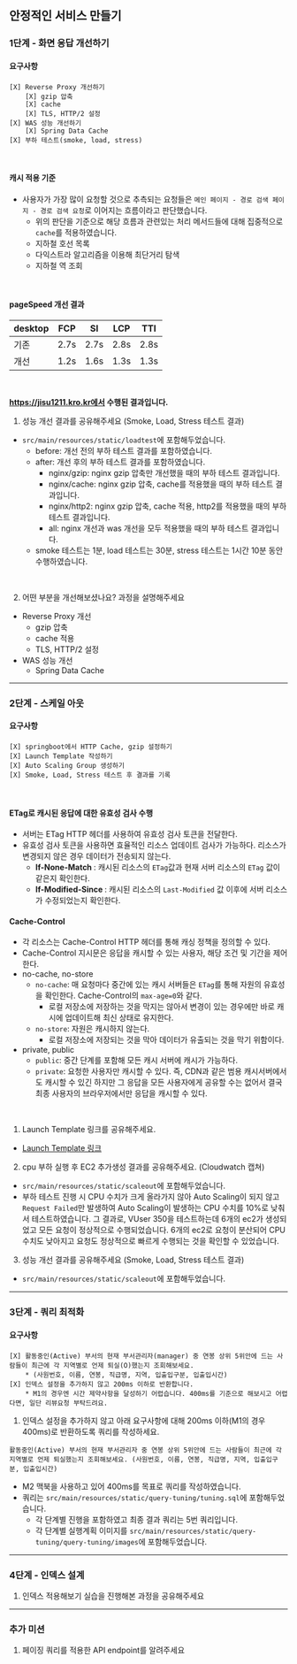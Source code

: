 ## 안정적인 서비스 만들기
### 1단계 - 화면 응답 개선하기
#### 요구사항
```
[X] Reverse Proxy 개선하기
    [X] gzip 압축
    [X] cache
    [X] TLS, HTTP/2 설정
[X] WAS 성능 개선하기
    [X] Spring Data Cache
[X] 부하 테스트(smoke, load, stress)
```

<br />

#### 캐시 적용 기준
* 사용자가 가장 많이 요청할 것으로 추측되는 요청들은 `메인 페이지 - 경로 검색 페이지 - 경로 검색 요청`로 이어지는 흐름이라고 판단했습니다.
  * 위의 판단을 기준으로 해당 흐름과 관련있는 처리 메서드들에 대해 집중적으로 `cache`를 적용하였습니다.
  * 지하철 호선 목록
  * 다익스트라 알고리즘을 이용해 최단거리 탐색
  * 지하철 역 조회

<br />

#### pageSpeed 개선 결과
| desktop | FCP  | SI   | LCP  | TTI  |
|--------|------|------|------|------|
| 기존     | 2.7s | 2.7s | 2.8s | 2.8s |
| 개선     | 1.2s | 1.6s | 1.3s | 1.3s |

<br />

<b> https://jisu1211.kro.kr에서 수행된 결과입니다. </b>

1. 성능 개선 결과를 공유해주세요 (Smoke, Load, Stress 테스트 결과)
* `src/main/resources/static/loadtest`에 포함해두었습니다.
  * before: 개선 전의 부하 테스트 결과를 포함하였습니다.
  * after: 개선 후의 부하 테스트 결과를 포함하였습니다.
    * nginx/gzip: nginx gzip 압축만 개선했을 때의 부하 테스트 결과입니다.
    * nginx/cache: nginx gzip 압축, cache를 적용했을 때의 부하 테스트 결과입니다.
    * nginx/http2: nginx gzip 압축, cache 적용, http2를 적용했을 때의 부하 테스트 결과입니다.
    * all: nginx 개선과 was 개선을 모두 적용했을 때의 부하 테스트 결과입니다.
  * smoke 테스트는 1분, load 테스트는 30분, stress 테스트는 1시간 10분 동안 수행하였습니다.

<br />

2. 어떤 부분을 개선해보셨나요? 과정을 설명해주세요
* Reverse Proxy 개선
  * gzip 압축
  * cache 적용
  * TLS, HTTP/2 설정
* WAS 성능 개선
  * Spring Data Cache
---

### 2단계 - 스케일 아웃
#### 요구사항
```
[X] springboot에서 HTTP Cache, gzip 설정하기
[X] Launch Template 작성하기
[X] Auto Scaling Group 생성하기
[X] Smoke, Load, Stress 테스트 후 결과를 기록
```

<br />

#### ETag로 캐시된 응답에 대한 유효성 검사 수행
* 서버는 ETag HTTP 헤더를 사용하여 유효성 검사 토큰을 전달한다.
* 유효성 검사 토큰을 사용하면 효율적인 리소스 업데이트 검사가 가능하다. 리소스가 변경되지 않은 경우 데이터가 전송되지 않는다.
  * <b> If-None-Match </b>: 캐시된 리소스의 `ETag`값과 현재 서버 리소스의 `ETag` 값이 같은지 확인한다.
  * <b> If-Modified-Since </b>: 캐시된 리소스의 `Last-Modified` 값 이후에 서버 리소스가 수정되었는지 확인한다.

#### Cache-Control
* 각 리소스는 Cache-Control HTTP 헤더를 통해 캐싱 정책을 정의할 수 있다.
* Cache-Control 지시문은 응답을 캐시할 수 있는 사용자, 해당 조건 및 기간을 제어한다.
* no-cache, no-store
  * `no-cache`: 매 요청마다 중간에 있는 캐시 서버들은 `ETag`를 통해 자원의 유효성을 확인한다. Cache-Control의 `max-age=0`와 같다.
    * 로컬 저장소에 저장하는 것을 막지는 않아서 변경이 있는 경우에만 바로 캐시에 업데이트해 최신 상태로 유지한다.
  * `no-store`: 자원은 캐시하지 않는다.
    * 로컬 저장소에 저장되는 것을 막아 데이터가 유출되는 것을 막기 위함이다.
* private, public
  * `public`: 중간 단계를 포함해 모든 캐시 서버에 캐시가 가능하다.
  * `private`: 요청한 사용자만 캐시할 수 있다. 즉, CDN과 같은 범용 캐시서버에서도 캐시할 수 있긴 하지만 그 응답을 모든 사용자에게 공유할 수는 없어서
     결국 최종 사용자의 브라우저에서만 응답을 캐시할 수 있다.

<br />

1. Launch Template 링크를 공유해주세요.
* [Launch Template 링크](https://ap-northeast-2.console.aws.amazon.com/ec2/v2/home?region=ap-northeast-2#LaunchTemplateDetails:launchTemplateId=lt-019f4c7c7f0594cc0)

2. cpu 부하 실행 후 EC2 추가생성 결과를 공유해주세요. (Cloudwatch 캡쳐)
* `src/main/resources/static/scaleout`에 포함해두었습니다.
* 부하 테스트 진행 시 CPU 수치가 크게 올라가지 않아 Auto Scaling이 되지 않고 `Request Failed`만 발생하여 Auto Scaling이 발생하는 CPU 수치를 10%로 낮춰서 테스트하였습니다.
  그 결과로, VUser 350을 테스트하는데 6개의 ec2가 생성되었고 모든 요청이 정상적으로 수행되었습니다.
  6개의 ec2로 요청이 분산되어 CPU 수치도 낮아지고 요청도 정상적으로 빠르게 수행되는 것을 확인할 수 있었습니다.

3. 성능 개선 결과를 공유해주세요 (Smoke, Load, Stress 테스트 결과)
* `src/main/resources/static/scaleout`에 포함해두었습니다.

---

### 3단계 - 쿼리 최적화
#### 요구사항
```
[X] 활동중인(Active) 부서의 현재 부서관리자(manager) 중 연봉 상위 5위안에 드는 사람들이 최근에 각 지역별로 언제 퇴실(O)했는지 조회해보세요.
    * (사원번호, 이름, 연봉, 직급명, 지역, 입출입구분, 입출입시간)
[X] 인덱스 설정을 추가하지 않고 200ms 이하로 반환합니다.
    * M1의 경우엔 시간 제약사항을 달성하기 어렵습니다. 400ms를 기준으로 해보시고 어렵다면, 일단 리뷰요청 부탁드려요.
```

1. 인덱스 설정을 추가하지 않고 아래 요구사항에 대해 200ms 이하(M1의 경우 400ms)로 반환하도록 쿼리를 작성하세요.
```
활동중인(Active) 부서의 현재 부서관리자 중 연봉 상위 5위안에 드는 사람들이 최근에 각 지역별로 언제 퇴실했는지 조회해보세요. (사원번호, 이름, 연봉, 직급명, 지역, 입출입구분, 입출입시간)
```
* M2 맥북을 사용하고 있어 400ms를 목표로 쿼리를 작성하였습니다.
* 쿼리는 `src/main/resources/static/query-tuning/tuning.sql`에 포함해두었습니다.
  * 각 단계별 진행을 포함하였고 최종 결과 쿼리는 5번 쿼리입니다.
  * 각 단계별 실행계획 이미지를 `src/main/resources/static/query-tuning/query-tuning/images`에 포함해두었습니다.

---

### 4단계 - 인덱스 설계

1. 인덱스 적용해보기 실습을 진행해본 과정을 공유해주세요

---

### 추가 미션

1. 페이징 쿼리를 적용한 API endpoint를 알려주세요
